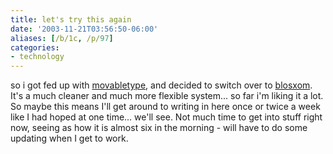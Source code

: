 ```yaml
---
title: let's try this again
date: '2003-11-21T03:56:50-06:00'
aliases: [/b/1c, /p/97]
categories:
- technology
---
```

so i got fed up with [movabletype][], and decided to switch over to [blosxom][].  It's a much cleaner and much more
flexible system... so far i'm liking it a lot.  So maybe this means I'll get around to writing in here once or twice a
week like I had hoped at one time... we'll see.  Not much time to get into stuff right now, seeing as how it is almost
six in the morning - will have to do some updating when I get to work.

[movabletype]: https://www.movabletype.org
[blosxom]: http://blosxom.sf.net/
